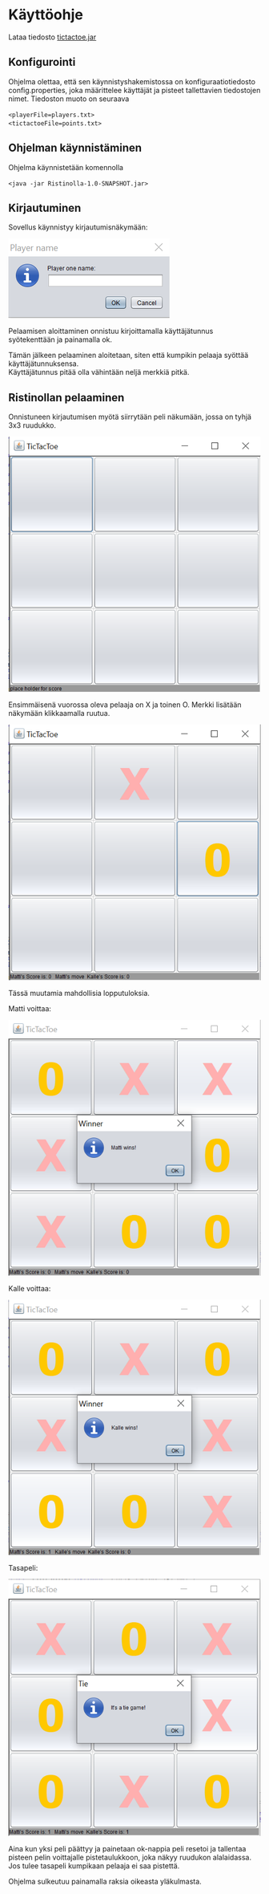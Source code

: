 # Käyttöohje  

Lataa tiedosto [tictactoe.jar](https://github.com/joku-johku/ot-harjoitustyo3/releases)  

## Konfigurointi  

Ohjelma olettaa, että sen käynnistyshakemistossa on konfiguraatiotiedosto config.properties, joka määrittelee käyttäjät ja pisteet 
tallettavien tiedostojen nimet. Tiedoston muoto on seuraava  

`<playerFile=players.txt>`  
`<tictactoeFile=points.txt>`  

## Ohjelman käynnistäminen  

Ohjelma käynnistetään komennolla  

`<java -jar Ristinolla-1.0-SNAPSHOT.jar>`  

## Kirjautuminen  

Sovellus käynnistyy kirjautumisnäkymään:  

![pelaajannimi](https://github.com/joku-johku/ot-harjoitustyo3/blob/master/dokumentaatio/kuvat/pelaajannimi.png)

Pelaamisen aloittaminen onnistuu kirjoittamalla käyttäjätunnus syötekenttään ja painamalla ok. 

Tämän jälkeen pelaaminen aloitetaan, siten että kumpikin pelaaja syöttää käyttäjätunnuksensa.  
Käyttäjätunnus pitää olla vähintään neljä merkkiä pitkä. 


## Ristinollan pelaaminen  

Onnistuneen kirjautumisen myötä siirrytään peli näkumään, jossa on tyhjä 3x3 ruudukko.  

![tyhjaruutu](https://github.com/joku-johku/ot-harjoitustyo3/blob/master/dokumentaatio/kuvat/tyhjaruudukko.PNG)  

Ensimmäisenä vuorossa oleva pelaaja on X ja toinen O. Merkki lisätään näkymään klikkaamalla ruutua.  

![ruutu2](https://github.com/joku-johku/ot-harjoitustyo3/blob/master/dokumentaatio/kuvat/ruudukko2.PNG)

Tässä muutamia mahdollisia lopputuloksia.  

Matti voittaa:  

![mattivoittaa](https://github.com/joku-johku/ot-harjoitustyo3/blob/master/dokumentaatio/kuvat/mattivoittaa.PNG)  

Kalle voittaa:  

![kallevoittaa](https://github.com/joku-johku/ot-harjoitustyo3/blob/master/dokumentaatio/kuvat/kallevoittaa.PNG)  

Tasapeli:  

![kallevoittaa](https://github.com/joku-johku/ot-harjoitustyo3/blob/master/dokumentaatio/kuvat/tasapeli.PNG)  

Aina kun yksi peli päättyy ja painetaan ok-nappia peli resetoi ja tallentaa pisteen pelin voittajalle pistetaulukkoon, joka näkyy ruudukon alalaidassa. Jos tulee tasapeli kumpikaan pelaaja ei saa pistettä.





Ohjelma sulkeutuu painamalla raksia oikeasta yläkulmasta.

